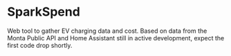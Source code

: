# SparkSpend
Web tool to gather EV charging data and cost. Based on data from the Monta Public API and Home Assistant
still in active development, expect the first code drop shortly.
